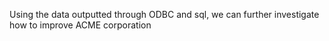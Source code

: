 Using the data outputted through ODBC and sql, we can further investigate how to improve ACME corporation
